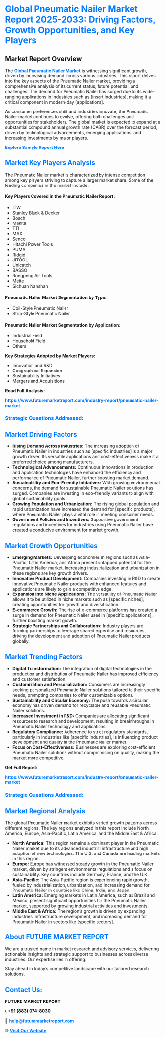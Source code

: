 <h1 style="color: #007BFF;">Global Pneumatic Nailer Market Report 2025-2033: Driving Factors, Growth Opportunities, and Key Players</h1>

<section id="overview">
<h2>Market Report Overview</h2>
<p>The <a href="https://www.futuremarketreport.com/industry-report/pneumatic-nailer-market" style="color: #007BFF; text-decoration: none;"><strong>Global Pneumatic Nailer Market</strong></a> is witnessing significant growth, driven by increasing demand across various industries. This report delves into the key aspects of the Pneumatic Nailer market, providing a comprehensive analysis of its current status, future potential, and challenges. The demand for Pneumatic Nailer has surged due to its wide-ranging applications in industries such as [insert industries], making it a critical component in modern-day [applications].</p>
<p>As consumer preferences shift and industries innovate, the Pneumatic Nailer market continues to evolve, offering both challenges and opportunities for stakeholders. The global market is expected to expand at a substantial compound annual growth rate (CAGR) over the forecast period, driven by technological advancements, emerging applications, and increasing investments by major players.</p>
</section>

<section id="overview">
<p><a href="https://www.futuremarketreport.com/request-sample/reportId=41624" style="color: #007BFF; text-decoration: none;"><strong>Explore Sample Report Here</strong></a></p>
</section>

<section id="key-players">
<h2 style="color: #007BFF;">Market Key Players Analysis</h2>
<p>The Pneumatic Nailer market is characterized by intense competition among key players striving to capture a larger market share. Some of the leading companies in the market include:</p>
<h4>Key Players Covered in the Pneumatic Nailer Report:</h4>
<ul><li>ITW</li><li>Stanley Black &amp; Decker</li><li>Bosch</li><li>Makita</li><li>TTI</li><li>MAX</li><li>Senco</li><li>Hitachi Power Tools</li><li>PUMA</li><li>Ridgid</li><li>JITOOL</li><li>Unicatch</li><li>BASSO</li><li>Rongpeng Air Tools</li><li>Meite</li><li>Sichuan Nanshan</li></ul>
<h4>Pneumatic Nailer Market Segmentation by Type:</h4>
<ul><li>Coil-Style Pneumatic Nailer</li><li>Strip-Style Pneumatic Nailer</li></ul>

<h4>Pneumatic Nailer Market Segmentation by Application:</h4>
<ul><li>Industrial Field</li><li>Household Field</li><li>Others</li></ul>
<p><strong>Key Strategies Adopted by Market Players:</strong></p>
<ul>
<li>Innovation and R&D</li>
<li>Geographical Expansion</li>
<li>Sustainability Initiatives</li>
<li>Mergers and Acquisitions</li>
</ul>
</section>

<section>
<p><strong>Read Full Analysis: </strong></p><a href="https://www.futuremarketreport.com/industry-report/pneumatic-nailer-market" style="color: #007BFF; text-decoration: none;"><strong>https://www.futuremarketreport.com/industry-report/pneumatic-nailer-market</strong></a>
<h3 style="color: #007BFF;">Strategic Questions Addressed:</h3>
</section>

<section id="driving-factors">
<h2 style="color: #007BFF;">Market Driving Factors</h2>
<ul>
<li><strong>Rising Demand Across Industries:</strong> The increasing adoption of Pneumatic Nailer in industries such as [specific industries] is a major growth driver. Its versatile applications and cost-effectiveness make it a preferred choice among manufacturers.</li>
<li><strong>Technological Advancements:</strong> Continuous innovations in production and application technologies have enhanced the efficiency and performance of Pneumatic Nailer, further boosting market demand.</li>
<li><strong>Sustainability and Eco-Friendly Initiatives:</strong> With growing environmental concerns, the demand for sustainable Pneumatic Nailer solutions has surged. Companies are investing in eco-friendly variants to align with global sustainability goals.</li>
<li><strong>Growing Population and Urbanization:</strong> The rising global population and rapid urbanization have increased the demand for [specific products], where Pneumatic Nailer plays a vital role in meeting consumer needs.</li>
<li><strong>Government Policies and Incentives:</strong> Supportive government regulations and incentives for industries using Pneumatic Nailer have created a conducive environment for market growth.</li>
</ul>
</section>

<section id="growth-opportunities">
<h2 style="color: #007BFF;">Market Growth Opportunities</h2>
<ul>
<li><strong>Emerging Markets:</strong> Developing economies in regions such as Asia-Pacific, Latin America, and Africa present untapped potential for the Pneumatic Nailer market. Increasing industrialization and urbanization in these regions are key growth drivers.</li>
<li><strong>Innovative Product Development:</strong> Companies investing in R&D to create innovative Pneumatic Nailer products with enhanced features and applications are likely to gain a competitive edge.</li>
<li><strong>Expansion into Niche Applications:</strong> The versatility of Pneumatic Nailer allows it to be utilized in niche markets such as [specific niches], creating opportunities for growth and diversification.</li>
<li><strong>E-commerce Growth:</strong> The rise of e-commerce platforms has created a surge in demand for Pneumatic Nailer used in [specific applications], further boosting market growth.</li>
<li><strong>Strategic Partnerships and Collaborations:</strong> Industry players are forming partnerships to leverage shared expertise and resources, driving the development and adoption of Pneumatic Nailer products globally.</li>
</ul>
</section>

<section id="trending-factors">
<h2 style="color: #007BFF;">Market Trending Factors</h2>
<ul>
<li><strong>Digital Transformation:</strong> The integration of digital technologies in the production and distribution of Pneumatic Nailer has improved efficiency and customer satisfaction.</li>
<li><strong>Customization and Personalization:</strong> Consumers are increasingly seeking personalized Pneumatic Nailer solutions tailored to their specific needs, prompting companies to offer customizable options.</li>
<li><strong>Sustainability and Circular Economy:</strong> The push towards a circular economy has driven demand for recyclable and reusable Pneumatic Nailer solutions.</li>
<li><strong>Increased Investment in R&D:</strong> Companies are allocating significant resources to research and development, resulting in breakthroughs in Pneumatic Nailer technology and applications.</li>
<li><strong>Regulatory Compliance:</strong> Adherence to strict regulatory standards, particularly in industries like [specific industries], is influencing product development and quality in the Pneumatic Nailer market.</li>
<li><strong>Focus on Cost-Effectiveness:</strong> Businesses are exploring cost-efficient Pneumatic Nailer solutions without compromising on quality, making the market more competitive.</li>
</ul>
</section>

<section>
<p><strong>Get Full Report: </strong></p><a href="https://www.futuremarketreport.com/industry-report/pneumatic-nailer-market" style="color: #007BFF; text-decoration: none;"><strong>https://www.futuremarketreport.com/industry-report/pneumatic-nailer-market</strong></a>
<h3 style="color: #007BFF;">Strategic Questions Addressed:</h3>
</section>


<section id="regional-analysis">
<h2 style="color: #007BFF;">Market Regional Analysis</h2>
<p>The global Pneumatic Nailer market exhibits varied growth patterns across different regions. The key regions analyzed in this report include North America, Europe, Asia-Pacific, Latin America, and the Middle East & Africa:</p>
<ul>
<li><strong>North America:</strong> This region remains a dominant player in the Pneumatic Nailer market due to its advanced industrial infrastructure and high adoption of new technologies. The U.S. and Canada are leading markets in this region.</li>
<li><strong>Europe:</strong> Europe has witnessed steady growth in the Pneumatic Nailer market, driven by stringent environmental regulations and a focus on sustainability. Key countries include Germany, France, and the U.K.</li>
<li><strong>Asia-Pacific:</strong> The Asia-Pacific region is experiencing rapid growth, fueled by industrialization, urbanization, and increasing demand for Pneumatic Nailer in countries like China, India, and Japan.</li>
<li><strong>Latin America:</strong> Emerging markets in Latin America, such as Brazil and Mexico, present significant opportunities for the Pneumatic Nailer market, supported by growing industrial activities and investments.</li>
<li><strong>Middle East & Africa:</strong> The region’s growth is driven by expanding industries, infrastructure development, and increasing demand for Pneumatic Nailer in sectors like [specific sectors].</li>
</ul>
</section>

<footer>
<h2 style="color: #007BFF;">About FUTURE MARKET REPORT</h2>
<p>We are a trusted name in market research and advisory services, delivering actionable insights and strategic support to businesses across diverse industries. Our expertise lies in offering:</p>

<p>Stay ahead in today’s competitive landscape with our tailored research solutions.</p>

<h2 style="color: #007BFF;">Contact Us:</h2>
<p><strong>FUTURE MARKET REPORT</strong></p>
<p>📞 <strong>+91 (883) 074-8030</strong></p>
<p>📧 <strong><a href="mailto:help@futuremarketreport.com" style="color: #007BFF;">help@futuremarketreport.com</a></strong></p>
<p>🌐 <strong><a href="https://www.futuremarketreport.com/" style="color: #007BFF;">Visit Our Website</a></strong></p>
</footer>